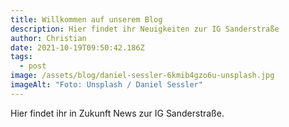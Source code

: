 ```yaml
---
title: Willkommen auf unserem Blog
description: Hier findet ihr Neuigkeiten zur IG Sanderstraße
author: Christian
date: 2021-10-19T09:50:42.186Z
tags:
  - post
image: /assets/blog/daniel-sessler-6kmib4gzo6u-unsplash.jpg
imageAlt: "Foto: Unsplash / Daniel Sessler"
---
```

Hier findet ihr in Zukunft News zur IG Sanderstraße.